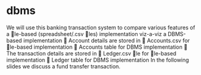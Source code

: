 # dbms
We will use this banking transaction system to compare various features of a le-based
(spreadsheet/.csv les) implementation viz-a-viz a DBMS-based implementation
 Account details are stored in
 Accounts.csv for le-based implementation
 Accounts table for DBMS implementation
 The transaction details are stored in
 Ledger.csv le for le-based implementation
 Ledger table for DBMS implementation
In the following slides we discuss a fund transfer transaction.

